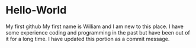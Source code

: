 # Hello-World
My first github
My first name is William and I am new to this place.
I have some experience coding and programming in the past but have been out of it for a long time.
I have updated this portion as a commit message.
